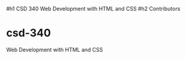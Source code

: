 #h1 CSD 340 Web Development with HTML and CSS 
#h2 Contributors 
# csd-340
Web Development with HTML and CSS
